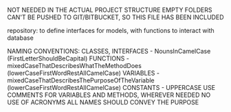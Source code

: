 NOT NEEDED IN THE ACTUAL PROJECT STRUCTURE
EMPTY FOLDERS CAN'T BE PUSHED TO GIT/BITBUCKET, SO THIS FILE HAS BEEN INCLUDED

repository: to define interfaces for models, with functions to interact with database

NAMING CONVENTIONS:
CLASSES, INTERFACES -   NounsInCamelCase (FirstLetterShouldBeCapital)
FUNCTIONS -             mixedCaseThatDescribesWhatTheMethodDoes (lowerCaseFirstWordRestAllCamelCase)
VARIABLES -             mixedCaseThatDescribesThePurposeOfTheVariable (lowerCaseFirstWordRestAllCamelCase)
CONSTANTS -             UPPERCASE
USE COMMENTS FOR VARIABLES AND METHODS, WHEREVER NEEDED
NO USE OF ACRONYMS
ALL NAMES SHOULD CONVEY THE PURPOSE